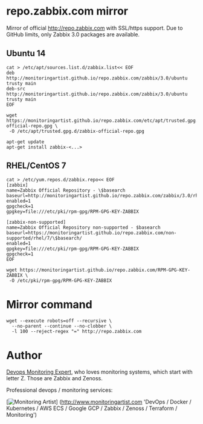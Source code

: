 # repo.zabbix.com mirror

Mirror of official http://repo.zabbix.com with SSL/https support. Due to GitHub limits, only Zabbix 3.0 packages are available. 

## Ubuntu 14

```
cat > /etc/apt/sources.list.d/zabbix.list<< EOF
deb http://monitoringartist.github.io/repo.zabbix.com/zabbix/3.0/ubuntu trusty main
deb-src http://monitoringartist.github.io/repo.zabbix.com/zabbix/3.0/ubuntu trusty main
EOF

wget https://monitoringartist.github.io/repo.zabbix.com/etc/apt/trusted.gpg.d/zabbix-official-repo.gpg \
 -O /etc/apt/trusted.gpg.d/zabbix-official-repo.gpg
 
apt-get update
apt-get install zabbix-<...>
```

## RHEL/CentOS 7

```
cat > /etc/yum.repos.d/zabbix.repo<< EOF
[zabbix]
name=Zabbix Official Repository - \$basearch
baseurl=http://monitoringartist.github.io/repo.zabbix.com/zabbix/3.0/rhel/7/\$basearch/
enabled=1
gpgcheck=1
gpgkey=file:///etc/pki/rpm-gpg/RPM-GPG-KEY-ZABBIX

[zabbix-non-supported]
name=Zabbix Official Repository non-supported - $basearch
baseurl=https://monitoringartist.github.io/repo.zabbix.com/non-supported/rhel/7/\$basearch/
enabled=1
gpgkey=file:///etc/pki/rpm-gpg/RPM-GPG-KEY-ZABBIX
gpgcheck=1
EOF

wget https://monitoringartist.github.io/repo.zabbix.com/RPM-GPG-KEY-ZABBIX \
 -O /etc/pki/rpm-gpg/RPM-GPG-KEY-ZABBIX
```

# Mirror command

```
wget ‐‐execute robots=off ‐‐recursive \
  ‐‐no-parent ‐‐continue ‐‐no-clobber \
  -l 100 --reject-regex "=" http://repo.zabbix.com
```

# Author

[Devops Monitoring Expert](http://www.jangaraj.com 'DevOps / Docker / Kubernetes / AWS ECS / Google GCP / Zabbix / Zenoss / Terraform / Monitoring'),
who loves monitoring systems, which start with letter Z. Those are Zabbix and Zenoss.

Professional devops / monitoring services:

[![Monitoring Artist](http://monitoringartist.com/img/github-monitoring-artist-logo.jpg)]
(http://www.monitoringartist.com 'DevOps / Docker / Kubernetes / AWS ECS / Google GCP / Zabbix / Zenoss / Terraform / Monitoring')
